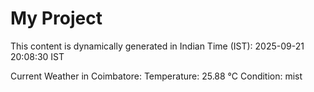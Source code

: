 # My Project

This content is dynamically generated in Indian Time (IST): 2025-09-21 20:08:30 IST


Current Weather in Coimbatore:
Temperature: 25.88 °C
Condition: mist
